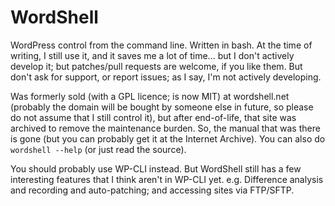 # WordShell

WordPress control from the command line. Written in bash. At the time of writing, I still use it, and it saves me a lot of time... but I don't actively develop it; but patches/pull requests are welcome, if you like them. But don't ask for support, or report issues; as I say, I'm not actively developing.

Was formerly sold (with a GPL licence; is now MIT) at wordshell.net (probably the domain will be bought by someone else in future, so please do not assume that I still control it), but after end-of-life, that site was archived to remove the maintenance burden. So, the manual that was there is gone (but you can probably get it at the Internet Archive). You can also do `wordshell --help` (or just read the source).

You should probably use WP-CLI instead. But WordShell still has a few interesting features that I think aren't in WP-CLI yet. e.g. Difference analysis and recording and auto-patching; and accessing sites via FTP/SFTP.
